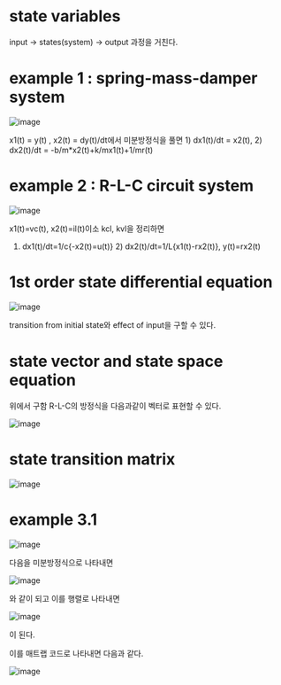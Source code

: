 # state variables
input -> states(system) -> output 과정을 거친다.

# example 1 : spring-mass-damper system

![image](https://github.com/user-attachments/assets/1bae04f5-009f-4fab-a934-87bbecdb97d8)

x1(t) = y(t) , x2(t) = dy(t)/dt에서 미분방정식을 풀면 1) dx1(t)/dt = x2(t), 2) dx2(t)/dt = -b/m*x2(t)+k/mx1(t)+1/mr(t)

# example 2 : R-L-C circuit system

![image](https://github.com/user-attachments/assets/9e3d4904-edeb-4aa8-a415-233d2a739afa)

x1(t)=vc(t), x2(t)=il(t)이소 kcl, kvl을 정리하면 

1) dx1(t)/dt=1/c{-x2(t)=u(t)} 2) dx2(t)/dt=1/L{x1(t)-rx2(t)}, y(t)=rx2(t)

# 1st order state differential equation

![image](https://github.com/user-attachments/assets/adffb3b2-9f27-4819-a504-030007fec4f5)

transition from initial state와 effect of input을 구할 수 있다. 

# state vector and state space equation

위에서 구함 R-L-C의 방정식을 다음과같이 벡터로 표현할 수 있다.

![image](https://github.com/user-attachments/assets/b1636bc6-8e74-4fb0-8c7a-948aeed6c072)

# state transition matrix

![image](https://github.com/user-attachments/assets/7332a3b7-aedf-4847-89b2-76e8ad2925f8)

# example 3.1 

![image](https://github.com/user-attachments/assets/3de48adb-dfe5-438f-aba3-68ec29e97de4)

다음을 미분방정식으로 나타내면 

![image](https://github.com/user-attachments/assets/ee1f0661-7be4-4a8e-9787-e75790d0a1ac)

와 같이 되고 이를 행렬로 나타내면

![image](https://github.com/user-attachments/assets/bd1ce10f-b16a-4227-9c17-d6769c794f11)

이 된다. 

이를 매트랩 코드로 나타내면 다음과 같다.

![image](https://github.com/user-attachments/assets/cd0342e1-1436-428e-8015-3c893dcd4018)

